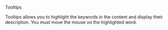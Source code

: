 ﻿Tooltips

Tooltips allows you to highlight the keywords in the content and display their description.
You must move the mouse on the highlighted word.